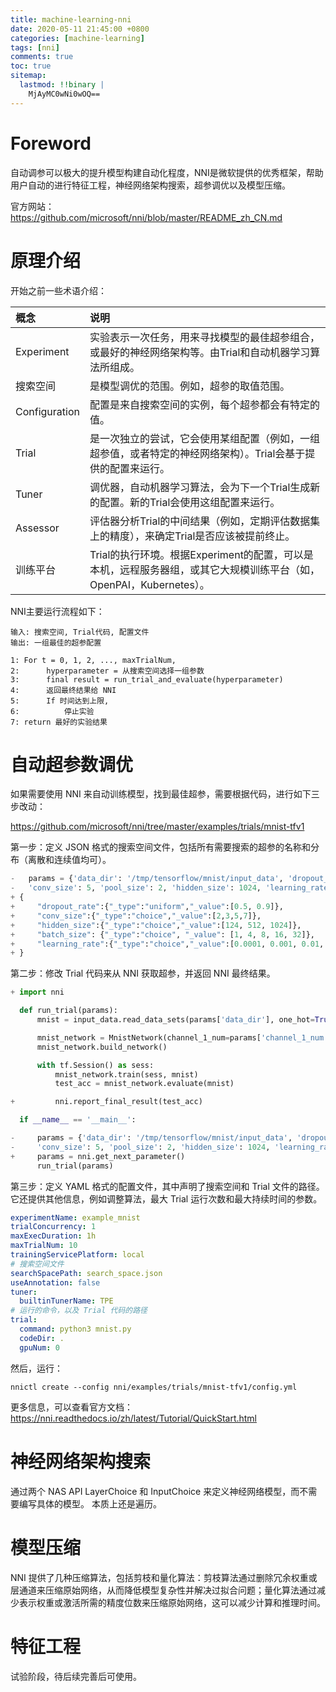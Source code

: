 ```yaml
---
title: machine-learning-nni
date: 2020-05-11 21:45:00 +0800
categories: [machine-learning]
tags: [nni]
comments: true
toc: true
sitemap:
  lastmod: !!binary |
    MjAyMC0wNi0wOQ==
---
```



# Foreword

自动调参可以极大的提升模型构建自动化程度，NNI是微软提供的优秀框架，帮助用户自动的进行特征工程，神经网络架构搜索，超参调优以及模型压缩。

官方网站：https://github.com/microsoft/nni/blob/master/README_zh_CN.md

# 原理介绍

开始之前一些术语介绍：

| 概念           | 说明      |
| :----------- | :------ |
| Experiment | 实验表示一次任务，用来寻找模型的最佳超参组合，或最好的神经网络架构等。由Trial和自动机器学习算法所组成。|
| 搜索空间 | 是模型调优的范围。例如，超参的取值范围。 |
| Configuration | 配置是来自搜索空间的实例，每个超参都会有特定的值。 |
| Trial | 是一次独立的尝试，它会使用某组配置（例如，一组超参值，或者特定的神经网络架构）。Trial会基于提供的配置来运行。 |
| Tuner | 调优器，自动机器学习算法，会为下一个Trial生成新的配置。新的Trial会使用这组配置来运行。 |
| Assessor | 评估器分析Trial的中间结果（例如，定期评估数据集上的精度），来确定Trial是否应该被提前终止。 |
| 训练平台 | Trial的执行环境。根据Experiment的配置，可以是本机，远程服务器组，或其它大规模训练平台（如，OpenPAI，Kubernetes）。 |

NNI主要运行流程如下：

```text
输入: 搜索空间, Trial代码, 配置文件
输出: 一组最佳的超参配置

1: For t = 0, 1, 2, ..., maxTrialNum,
2:      hyperparameter = 从搜索空间选择一组参数
3:      final result = run_trial_and_evaluate(hyperparameter)
4:      返回最终结果给 NNI
5:      If 时间达到上限,
6:          停止实验
7: return 最好的实验结果
```

# 自动超参数调优

如果需要使用 NNI 来自动训练模型，找到最佳超参，需要根据代码，进行如下三步改动：

https://github.com/microsoft/nni/tree/master/examples/trials/mnist-tfv1

第一步：定义 JSON 格式的搜索空间文件，包括所有需要搜索的超参的名称和分布（离散和连续值均可）。

```python
-   params = {'data_dir': '/tmp/tensorflow/mnist/input_data', 'dropout_rate': 0.5, 'channel_1_num': 32, 'channel_2_num': 64,
-   'conv_size': 5, 'pool_size': 2, 'hidden_size': 1024, 'learning_rate': 1e-4, 'batch_num': 2000, 'batch_size': 32}
+ {
+     "dropout_rate":{"_type":"uniform","_value":[0.5, 0.9]},
+     "conv_size":{"_type":"choice","_value":[2,3,5,7]},
+     "hidden_size":{"_type":"choice","_value":[124, 512, 1024]},
+     "batch_size": {"_type":"choice", "_value": [1, 4, 8, 16, 32]},
+     "learning_rate":{"_type":"choice","_value":[0.0001, 0.001, 0.01, 0.1]}
+ }
```

第二步：修改 Trial 代码来从 NNI 获取超参，并返回 NNI 最终结果。

```python
+ import nni

  def run_trial(params):
      mnist = input_data.read_data_sets(params['data_dir'], one_hot=True)

      mnist_network = MnistNetwork(channel_1_num=params['channel_1_num'], channel_2_num=params['channel_2_num'], conv_size=params['conv_size'], hidden_size=params['hidden_size'], pool_size=params['pool_size'], learning_rate=params['learning_rate'])
      mnist_network.build_network()

      with tf.Session() as sess:
          mnist_network.train(sess, mnist)
          test_acc = mnist_network.evaluate(mnist)

+         nni.report_final_result(test_acc)

  if __name__ == '__main__':

-     params = {'data_dir': '/tmp/tensorflow/mnist/input_data', 'dropout_rate': 0.5, 'channel_1_num': 32, 'channel_2_num': 64,
-     'conv_size': 5, 'pool_size': 2, 'hidden_size': 1024, 'learning_rate': 1e-4, 'batch_num': 2000, 'batch_size': 32}
+     params = nni.get_next_parameter()
      run_trial(params)
```

第三步：定义 YAML 格式的配置文件，其中声明了搜索空间和 Trial 文件的路径。 它还提供其他信息，例如调整算法，最大 Trial 运行次数和最大持续时间的参数。

```yaml
experimentName: example_mnist
trialConcurrency: 1
maxExecDuration: 1h
maxTrialNum: 10
trainingServicePlatform: local
# 搜索空间文件
searchSpacePath: search_space.json
useAnnotation: false
tuner:
  builtinTunerName: TPE
# 运行的命令，以及 Trial 代码的路径
trial:
  command: python3 mnist.py
  codeDir: .
  gpuNum: 0
```

然后，运行：

```shell
nnictl create --config nni/examples/trials/mnist-tfv1/config.yml
```

更多信息，可以查看官方文档：https://nni.readthedocs.io/zh/latest/Tutorial/QuickStart.html

# 神经网络架构搜索

通过两个 NAS API LayerChoice 和 InputChoice 来定义神经网络模型，而不需要编写具体的模型。 本质上还是遍历。

# 模型压缩

NNI 提供了几种压缩算法，包括剪枝和量化算法：剪枝算法通过删除冗余权重或层通道来压缩原始网络，从而降低模型复杂性并解决过拟合问题；量化算法通过减少表示权重或激活所需的精度位数来压缩原始网络，这可以减少计算和推理时间。

# 特征工程

试验阶段，待后续完善后可使用。
